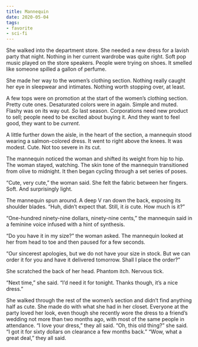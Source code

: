 ```yaml
---
title: Mannequin
date: 2020-05-04
tags:
- favorite
- sci-fi
---
```


She walked into the department store. She needed a new dress for a lavish party that night. Nothing in her current wardrobe was quite right. Soft pop music played on the store speakers. People were trying on shoes. It smelled like someone spilled a gallon of perfume.

She made her way to the women’s clothing section. Nothing really caught her eye in sleepwear and intimates. Nothing worth stopping over, at least.

A few tops were on promotion at the start of the women’s clothing section. Pretty cute ones. Desaturated colors were in again. Simple and muted. Flashy was on its way out. _So_ last season. Corporations need new product to sell; people need to be excited about buying it. And they want to feel good, they want to be _current_.

A little further down the aisle, in the heart of the section, a mannequin stood wearing a salmon-colored dress. It went to right above the knees. It was modest. Cute. Not too severe in its cut. 

The mannequin noticed the woman and shifted its weight from hip to hip. The woman stayed, watching. The skin tone of the mannequin transitioned from olive to midnight. It then began cycling through a set series of poses.

“Cute, very cute,” the woman said. She felt the fabric between her fingers. Soft. And surprisingly light. 

The mannequin spun around. A deep V ran down the back, exposing its shoulder blades. “Huh, didn’t expect that. Still, it _is_ cute. How much is it?”

“One-hundred ninety-nine dollars, ninety-nine cents,” the mannequin said in a feminine voice infused with a hint of synthesis.

“Do you have it in my size?” the woman asked. The mannequin looked at her from head to toe and then paused for a few seconds.

“Our sincerest apologies, but we do not have your size in stock. But we can order it for you and have it delivered tomorrow. Shall I place the order?”

She scratched the back of her head. Phantom itch. Nervous tick.

“Next time,” she said. “I’d need it for tonight. Thanks though, it’s a nice dress.”

She walked through the rest of the women’s section and didn’t find anything half as cute. She made do with what she had in her closet. Everyone at the party loved her look, even though she recently wore the dress to a friend’s wedding not more than two months ago, with most of the same people in attendance. “I love your dress,” they all said. “Oh, this old thing?” she said. “I got it for sixty dollars on clearance a few months back.” “Wow, what a great deal,” they all said.
